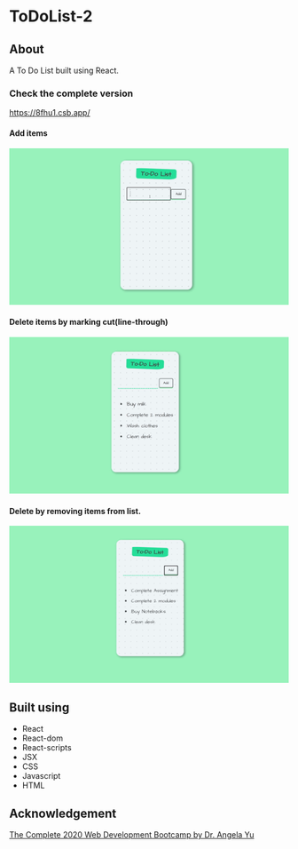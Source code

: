 # ToDoList-2

## About

A To Do List built using React.

### Check the complete version

https://8fhu1.csb.app/

#### Add items

![gif1](https://github.com/saloni-15/ToDoList-2/blob/main/gifs/gif1.gif)

#### Delete items by marking cut(line-through)

![gif2](https://github.com/saloni-15/ToDoList-2/blob/main/gifs/gif2.gif)

#### Delete by removing items from list.

![gif3](https://github.com/saloni-15/ToDoList-2/blob/main/gifs/gif3.gif)

## Built using

- React
- React-dom
- React-scripts
- JSX
- CSS
- Javascript
- HTML

## Acknowledgement

[The Complete 2020 Web Development Bootcamp by Dr. Angela Yu](https://www.udemy.com/course/the-complete-web-development-bootcamp/)
